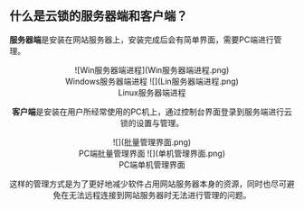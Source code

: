 ## 什么是云锁的服务器端和客户端？

**服务器端**是安装在网站服务器上，安装完成后会有简单界面，需要PC端进行管理。
<center>
![Win服务器端进程](Win服务器端进程.png)
<br>Windows服务器端进程
![](Lin服务器端进程.png)
<br>Linux服务器端进程

**客户端**是安装在用户所经常使用的PC机上，通过控制台界面登录到服务端进行云锁的设置与管理。
<center>
![](批量管理界面.png)
<br>PC端批量管理界面
![](单机管理界面.png)
<br>PC端单机管理界面

这样的管理方式是为了更好地减少软件占用网站服务器本身的资源，同时也尽可避免在无法远程连接到网站服务器时无法进行管理的问题。